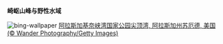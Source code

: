 
**崎岖山峰与野性水域**

![bing-wallpaper](https://www.bing.com/th?id=OHR.KenaiSpires_ZH-CN3045699778_1920x1080.jpg)
[阿拉斯加基奈峡湾国家公园尖顶湾, 阿拉斯加州苏厄德, 美国 (© Wander Photography/Getty Images)](https://www.bing.com/search?q=%E9%98%BF%E6%8B%89%E6%96%AF%E5%8A%A0%E5%9F%BA%E5%A5%88%E5%B3%A1%E6%B9%BE%E5%9B%BD%E5%AE%B6%E5%85%AC%E5%9B%AD&amp;form=hpcapt&amp;mkt=zh-cn)
  